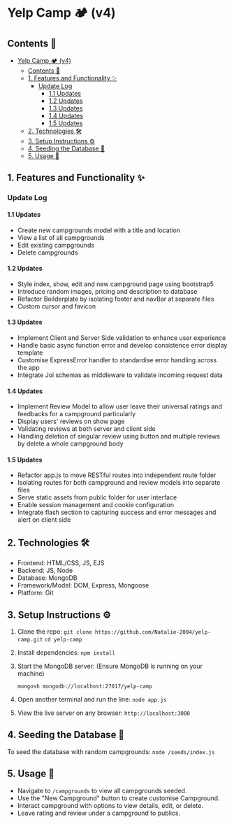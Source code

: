 # Yelp Camp 🏕️ (v4)

## Contents 🌈
- [Yelp Camp 🏕️ (v4)](#yelp-camp-️-v4)
  - [Contents 🌈](#contents-)
  - [1. Features and Functionality ✨](#1-features-and-functionality-)
    - [Update Log](#update-log)
      - [1.1 Updates](#11-updates)
      - [1.2 Updates](#12-updates)
      - [1.3 Updates](#13-updates)
      - [1.4 Updates](#14-updates)
      - [1.5 Updates](#15-updates)
  - [2. Technologies 🛠️](#2-technologies-️)
  - [3. Setup Instructions ⚙️](#3-setup-instructions-️)
  - [4. Seeding the Database 🌱](#4-seeding-the-database-)
  - [5. Usage 🚀](#5-usage-)

## 1. Features and Functionality ✨

### Update Log
#### 1.1 Updates
- Create new campgrounds model with a title and location
- View a list of all campgrounds
- Edit existing campgrounds
- Delete campgrounds

#### 1.2 Updates
- Style index, show, edit and new campground page using bootstrap5
- Introduce random images, pricing and description to database
- Refactor Boilderplate by isolating footer and navBar at separate files
- Custom cursor and favicon

#### 1.3 Updates
- Implement Client and Server Side validation to enhance user experience
- Handle basic async function error and develop consistence error display template
- Customise ExpressError handler to standardise error handling across the app
- Integrate Joi schemas as middleware to validate incoming request data

#### 1.4 Updates
- Implement Review Model to allow user leave their universal ratings and feedbacks for a  campground particularly
- Display users' reviews on show page
- Validating reviews at both server and client side
- Handling deletion of singular review using button and multiple reviews by delete a whole campground body

#### 1.5 Updates
- Refactor app.js to move RESTful routes into independent route folder
- Isolating routes for both campground and review models into separate files
- Serve static assets from public folder for user interface
- Enable session management and cookie configuration
- Integrate flash section to capturing success and error messages and alert on client side

## 2. Technologies 🛠️
- Frontend: HTML/CSS, JS, EJS
- Backend: JS, Node
- Database: MongoDB
- Framework/Model: DOM, Express, Mongoose
- Platform: Git

## 3. Setup Instructions ⚙️
1. Clone the repo:
`
git clone https://github.com/Natalie-2004/yelp-camp.git
`
`
cd yelp-camp
`

2. Install dependencies:
`
npm install
`

3. Start the MongoDB server: (Ensure MongoDB is running on your machine)

    `
    mongosh mongodb://localhost:27017/yelp-camp
    `

4. Open another terminal and run the line:
`
node app.js
`

5. View the live server on any browser:
`
http://localhost:3000
`

## 4. Seeding the Database 🌱  
To seed the database with random campgrounds:
`node /seeds/index.js`

## 5. Usage 🚀
- Navigate to `/campgrounds` to view all campgrounds seeded.
- Use the "New Campground" button to create customise Campground.
- Interact campground with options to view details, edit, or delete.
- Leave rating and review under a campground to publics.



